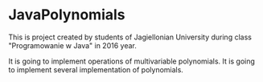 # JavaPolynomials

This is project created by students of Jagiellonian University during class "Programowanie w Java" in 2016 year.

It is going to implement operations of multivariable polynomials. It is going to implement several implementation of polynomials.

